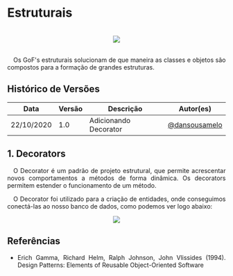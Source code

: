 # Estruturais
<br>
<div style="display: flex; justify-content: center; align-items:center;">
    <img src="https://unbarqdsw.github.io/2020.1_G11_SYA/assets/gofs/pattern.png">
</div>
<br>

<p align="justify">&emsp;Os GoF's estruturais solucionam de que maneira as classes e objetos são compostos para a formação de grandes estruturas.</p>

## **Histórico de Versões**
Data | Versão | Descrição | Autor(es) 
---- | ----------- | ------ | ---------
22/10/2020 | 1.0 | Adicionando Decorator | [@dansousamelo](http://github.com/dansousamelo)

## **1. Decorators**
<p align="justify">&emsp;O Decorator é um padrão de projeto estrutural, que permite acrescentar novos comportamentos a métodos de forma dinâmica. Os decorators permitem estender o funcionamento de um método.</p>
<p align="justify">&emsp;O Decorator foi utilizado para a criação de entidades, onde conseguimos conectá-las ao nosso banco de dados, como podemos ver logo abaixo:
</p>

<div style="display: flex; justify-content: center; align-items:center;">
    <img src="https://unbarqdsw.github.io/2020.1_G11_SYA/assets/gofs/decorator.png">
</div>

## **Referências**

 * <p align="justify">Erich Gamma, Richard Helm, Ralph Johnson, John Vlissides (1994). Design Patterns: Elements of Reusable Object-Oriented Software</p>
